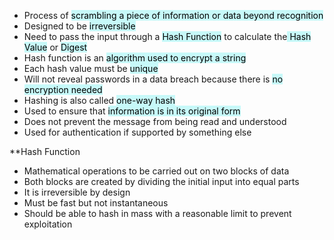 - Process of <mark style="background: #ABF7F7A6;">scrambling a piece of information or data beyond recognition</mark>
- Designed to be <mark style="background: #ABF7F7A6;">irreversible</mark>
- Need to pass the input through a <mark style="background: #ABF7F7A6;">Hash Function</mark> to calculate the<mark style="background: #ABF7F7A6;"> Hash Value</mark> or <mark style="background: #ABF7F7A6;">Digest</mark>
- Hash function is an <mark style="background: #ABF7F7A6;">algorithm used to encrypt a string</mark> 
- Each hash value must be <mark style="background: #ABF7F7A6;">unique</mark>
- Will not reveal passwords in a data breach because there is <mark style="background: #ABF7F7A6;">no encryption needed</mark>
- Hashing is also called <mark style="background: #ABF7F7A6;">one-way hash</mark>
- Used to ensure that <mark style="background: #ABF7F7A6;">information is in its original form</mark>
- Does not prevent the message from being read and understood
- Used for authentication if supported by something else

**Hash Function
- Mathematical operations to be carried out on two blocks of data
- Both blocks are created by dividing the initial input into equal parts
- It is irreversible by design
- Must be fast but not instantaneous 
- Should be able to hash in mass with a reasonable limit to prevent exploitation